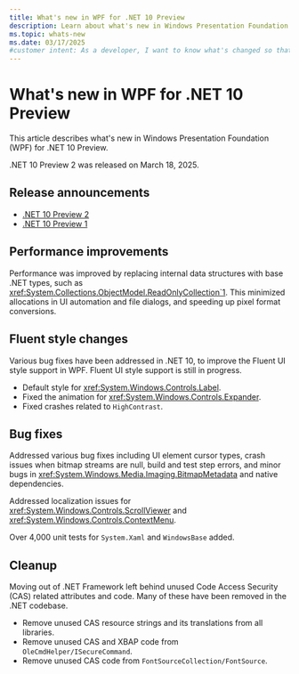 ```yaml
---
title: What's new in WPF for .NET 10 Preview
description: Learn about what's new in Windows Presentation Foundation (WPF) for .NET 10 Preview. New versions of WPF are released yearly with .NET.
ms.topic: whats-new
ms.date: 03/17/2025
#customer intent: As a developer, I want to know what's changed so that I can remain up-to-date.
---
```


# What's new in WPF for .NET 10 Preview

This article describes what's new in Windows Presentation Foundation (WPF) for .NET 10 Preview.

.NET 10 Preview 2 was released on March 18, 2025.

## Release announcements

- [.NET 10 Preview 2](https://aka.ms/dotnet/10/preview2)
- [.NET 10 Preview 1](https://aka.ms/dotnet/10/preview1)

## Performance improvements

Performance was improved by replacing internal data structures with base .NET types, such as <xref:System.Collections.ObjectModel.ReadOnlyCollection`1>. This minimized allocations in UI automation and file dialogs, and speeding up pixel format conversions.

## Fluent style changes

Various bug fixes have been addressed in .NET 10, to improve the Fluent UI style support in WPF. Fluent UI style support is still in progress.

- Default style for <xref:System.Windows.Controls.Label>.
- Fixed the animation for <xref:System.Windows.Controls.Expander>.
- Fixed crashes related to `HighContrast`.

## Bug fixes

Addressed various bug fixes including UI element cursor types, crash issues when bitmap streams are null, build and test step errors, and minor bugs in <xref:System.Windows.Media.Imaging.BitmapMetadata> and native dependencies.

Addressed localization issues for <xref:System.Windows.Controls.ScrollViewer> and <xref:System.Windows.Controls.ContextMenu>.

Over 4,000 unit tests for `System.Xaml` and `WindowsBase` added.

## Cleanup

Moving out of .NET Framework left behind unused Code Access Security (CAS) related attributes and code. Many of these have been removed in the .NET codebase.

- Remove unused CAS resource strings and its translations from all libraries.
- Remove unused CAS and XBAP code from `OleCmdHelper/ISecureCommand`.
- Remove unused CAS code from `FontSourceCollection/FontSource`.
